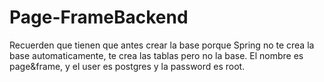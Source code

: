 # Page-FrameBackend

Recuerden que tienen que antes crear la base porque Spring no te crea la base automaticamente, te crea las tablas pero no la base. El nombre es page&frame, y el user es postgres y la password es root.
